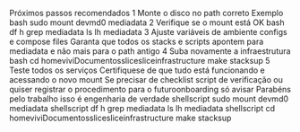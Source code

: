  Próximos passos recomendados
1 Monte o disco no path correto
Exemplo
bash
sudo mount devmd0 mediadata
2 Verifique se o mount está OK
bash
df h  grep mediadata
ls lh mediadata
3 Ajuste variáveis de ambiente configs e compose files
Garanta que todos os stacks e scripts apontem para mediadata e não mais para o path antigo
4 Suba novamente a infraestrutura
bash
cd homeviviDocumentosslicesliceinfrastructure
make stacksup
5 Teste todos os serviços
Certifiquese de que tudo está funcionando e acessando o novo mount
Se precisar de checklist script de verificação ou quiser registrar o procedimento para o futuroonboarding só avisar
Parabéns pelo trabalho  isso é engenharia de verdade 
shellscript
sudo mount devmd0 mediadata
shellscript
df h  grep mediadata
ls lh mediadata
shellscript
cd homeviviDocumentosslicesliceinfrastructure
make stacksup
